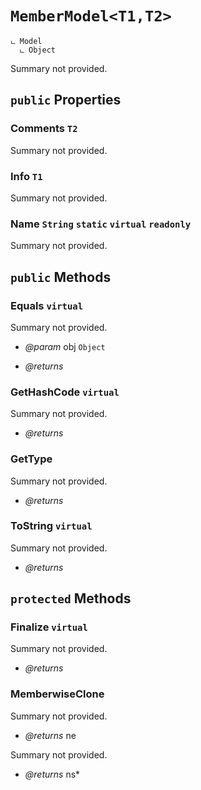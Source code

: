 # <code><span title="null">MemberModel</span><<span title="undefined">T1</span>,<span title="undefined">T2</span>></code>

```
ட Model
  ட Object
```

Summary not provided.

## `public` Properties

### Comments <code><span title="null">T2</span></code>

Summary not provided.

### Info <code><span title="null">T1</span></code>

Summary not provided.

### Name <code><span title="null">String</span></code> `static` `virtual` `readonly`

Summary not provided.



## `public` Methods

### Equals `virtual`

Summary not provided.

- *@param* obj <code><span title="null">Object</span></code>

- *@returns* 

### GetHashCode `virtual`

Summary not provided.

- *@returns* 

### GetType

Summary not provided.

- *@returns* 

### ToString `virtual`

Summary not provided.

- *@returns* 

## `protected` Methods

### Finalize `virtual`

Summary not provided.

- *@returns* 

### MemberwiseClone

Summary not provided.

- *@returns* ne

Summary not provided.

- *@returns* ns* 